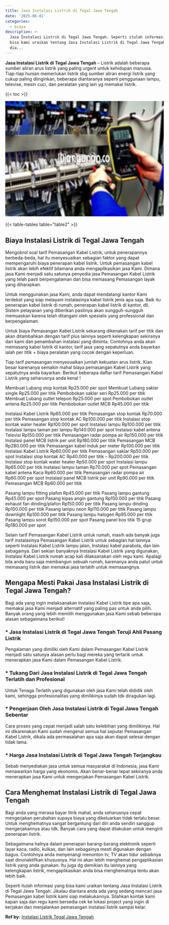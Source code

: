 ```yaml
---
title: Jasa Instalasi Listrik di Tegal Jawa Tengah
date: '2025-06-01'
categories:
  - biaya
description: >-
  Jasa Instalasi Listrik di Tegal Jawa Tengah. Seperti itulah informasi yang
  bisa kami uraikan tentang Jasa Instalasi Listrik di Tegal Jawa Tengah. Jikalau
  dia...
---
```


**Jasa Instalasi Listrik di Tegal Jawa Tengah** – Listrik adalah beberapa sumber aliran arus listrik yang paling urgent untuk kehidupan manusia. Tiap-tiap hunian memerlukan listrik sbg sumber aliran energi listrik yang cukup paling diinginkan, beberapa diantaranya seperti penggunaan lampu, televise, mesin cuci, dan peralatan yang lain yg memakai listrik.

{{< toc >}}

![Jasa Instalasi Listrik di Tegal Jawa Tengah](/images/instalasi-listrik-murah05.png)

{{< table-tables table="table2" >}}

## Biaya Instalasi Listrik di Tegal Jawa Tengah

Mengobrol soal tarif Pemasangan Kabel Listrik, untuk penerapannya berbeda-beda, hal itu menyesuaikan sebagian faktor yang dapat mempengaruhi biaya penerapan kabel listrik. Untuk pemasangan kabel listrik akan lebih efektif bilamana anda mengaplikasikan jasa Kami. Dimana jasa Kami menjadi satu satunya penyedia jasa Pemasangan Kabel Listrik yang telah pasti berpengalaman dan bisa memasang Pemasangan layak yang diharapkan.

Untuk menggunakan jasa Kami, anda dapat mendatangi kantor Kami terdekat yang siap melayani instalasinya kabel listrik jenis apa saja. Baik itu penerapan kabel listrik di rumah, penerapan kabel listrik di kantor, dll. Sistem pelayanan yang diberikan pastinya akan sungguh-sungguh memuaskan karena telah ditangani oleh spesialis yang professional dan berpengalaman.

Untuk biaya Pemasangan Kabel Listrik sekarang dikenakan tarif per titik dan akan ditambahkan dengan tarif plus lainnya seperti kelengkapan sekiranya dari kami dan penambahan instalasi yang diminta. Contohnya anda akan memasang kabel listrik di kantor, tarif jasa yang sepatutnya anda bayarkan ialah per titik + biaya peralatan yang cocok dengan keperluan.

Tiap tarif pemasangan menyesuaikan jumlah kekuatan arus listrik. Kian besar karenanya semakin mahal biaya pemasangan Kabel Listrik yang sepatutnya anda bayarkan. Berikut beberapa daftar tarif Pemasangan Kabel Listrik yang seharusnya anda kenal !

Membuat Lubang stop kontak Rp25.000 per spot Membuat Lubang saklar single Rp25.000 per titik Pembobokan saklar seri Rp25.000 per titik Membuat Lubang outlet telepon Rp25.000 per spot Pembobokan outlet antena Rp25.000 per titik Pembobokan outlet MCB Rp45.000 per titik

Instalasi Kabel Listrik Rp65.000 per titik Pemasangan stop kontak Rp70.000 per titik Pemasangan stop kontak AC Rp100.000 per titik Instalasi stop kontak water heater Rp100.000 per spot Instalasi lampu Rp100.000 per titik Instalasi lampu taman per lampu Rp140.000 per spot Instalasi kabel antena Televisi Rp150.000 per titik Pemasangan radar pompa air Rp150.000 per titik Instalasi panel MCB listrik per unit Rp180.000 per titik Pemasangan MCB Rp280.000 per titik Pemasangan kabel induk per meter Rp100.000 per titik Instalasi Kabel Listrik Rp60.000 per titik Pemasangan saklar Rp50.000 per spot Instalasi stop kontak AC Rp40.000 per titik – Rp200.000 per titik Instalasi stop kontak water heater Rp50.000 per spot Instalasi lampu Rp65.000 per titik Instalasi lampu taman Rp70.000 per spot Pemasangan kabel antena Kaca Rp60.000 per titik Pemasangan radar pompa air Rp60.000 per spot Instalasi panel MCB listrik per unit Rp90.000 per titik Pemasangan MCB Rp60.000 per titik

Pasang lampu fitting plafon Rp45.000 per titik Pasang lampu gantung Rp45.000 per spot Pasang kipas angin gantung Rp150.000 per titik Pasang exhaust fan dinding/plafon Rp150.000 per titik Pasang lampu dinding Rp100.000 per titik Pasang lampu neon Rp110.000 per titik Pasang lampu downlight Rp100.000 per titik Pasang lampu halogen Rp95.000 per titik Pasang lampu sorot Rp150.000 per spot Pasang panel box titik 15 grup Rp180.000 per spot

Selain tarif Pemasangan Kabel Listrik untuk rumah, masih ada banyak juga tarif instalasinya Pemasangan Kabel Listrik untuk sebagian hal lainnya seperti Instalasi Kabel Listrik lampu jalan, Instalasi kabel parabola, dan lain sebagainya. Dari sekian banyaknya Instalasi Kabel Listrik yang digunakan, Instalasi Kabel Listrik rumah acap kali dilaksanakan oleh regu kami. Apalagi bila anda baru saja membangun sebuah rumah, karenanya anda patut untuk memasang listrik dan memakai jasa terlatih untuk memasangnya.

## Mengapa Mesti Pakai Jasa Instalasi Listrik di Tegal Jawa Tengah?

Bagi ada yang ingin melaksanakan Instalasi Kabel Listrik tipe apa saja, memakai jasa Kami menjadi alternatif yang paling pas untuk anda pilih. Banyak orang yang lebih memilih menggunakan jasa Kami sebab beberapa alasan sebagaimana berikut!

### \* Jasa Instalasi Listrik di Tegal Jawa Tengah Teruji Ahli Pasang Listrik

Pengalaman yang dimiliki oleh Kami dalam Pemasangan Kabel Listrik menjadi satu satunya alasan perlu bagi mereka yang tertarik untuk menerapkan jasa Kami dalam Pemasangan Kabel Listrik.

### \* Tukang Dari Jasa Instalasi Listrik di Tegal Jawa Tengah Terlatih dan Profesional

Untuk Tenaga Terlatih yang digunakan oleh jasa Kami telah dididik oleh kami, sehingga profesionalitas yang dimilikinya sudah tdk diragukan lagi.

### \* Pengerjaan Oleh Jasa Instalasi Listrik di Tegal Jawa Tengah Sebentar

Cara proses yang cepat menjadi salah satu kelebihan yang dimilikinya. Hal ini dikarenakan Kami sudah mengenal semua hal seputar Pemasangan Kabel Listrik, dikala ada permasalahan apa saja akan dapat selesai dengan tidak lama.

### \* Harga Jasa Instalasi Listrik di Tegal Jawa Tengah Terjangkau

Sebab menyediakan jasa untuk semua masyarakat di Indonesia, jasa Kami menawarkan harga yang ekonomis. Akan benar-benar tepat sekiranya anda menerapkan jasa Kami untuk mengerjakan Pemasangan Kabel Listrik.

## Cara Menghemat Instalasi Listrik di Tegal Jawa Tengah


Bagi anda yang merasa bayar litrik mahal, anda seharusnya cepat mengerjakan perubahan supaya biaya yang dikeluarkan tidak terlalu besar. Untuk menghematnya sangat bergantung dari diri anda sendiri sanggup mengerjakannya atau tdk. Banyak cara yang dapat dilakukan untuk mengirit penerapan listrik.

Sebagaimana halnya dalam penerapan barang-barang elektronik seperti layar kaca, radio, kulkas, dan lain sebagainya mesti digunakan dengan bagus. Contohnya anda menyenangi menonton tv, TV akan tidur sebaiknya saat dinonaktifkan khususnya. Hal ini akan lebih menghemat pengaplikasian listrik yang anda gunakan. Itu juga dg demikian itu lainnya yang kelengkapan listrik, mengaplikasikan anda bisa menghematnya tentu akan lebih baik.

Seperti itulah informasi yang bisa kami uraikan tentang Jasa Instalasi Listrik di Tegal Jawa Tengah. Jikalau diantara anda ada yang sedang mencari jasa Pemasangan kabel listrik kami siap melakukannya. Silahkan kontak kami kapan saja dan regu kami bersedia cek ke lokasi project yang ingin di kerjakan dan menjalankan pemasangan instalasi listrik sampai kelar.

**Ref by:** [Instalasi Listrik Tegal Jawa Tengah](https://id.wikipedia.org/wiki/Instalasi)

